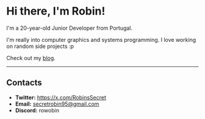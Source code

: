 # Hi there, I'm Robin!

I'm a 20-year-old Junior Developer from Portugal.

I'm really into computer graphics and systems programming. I love working on random side projects :p

Check out my [blog](#).

---
## Contacts

*   **Twitter:** https://x.com/RobinsSecret
*   **Email:** secretrobin95@gmail.com
*   **Discord:** rowobin



